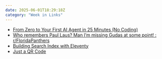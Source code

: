 ```yaml
---
date: 2025-06-01T18:29:18Z
category: "Week in Links"
---
```


* [From Zero to Your First AI Agent in 25 Minutes (No Coding)](https://www.youtube.com/watch?v=EH5jx5qPabU) 
* [Who remembers Paul Laus? Man I’m missing Gudas at some point! : r/FloridaPanthers](https://www.reddit.com/r/FloridaPanthers/comments/1kxu7g5/who_remembers_paul_laus_man_im_missing_gudas_at/) 
* [Building Search Index with Eleventy](https://arielsalminen.com/2025/building-search-index-with-eleventy/) 
* [Just a QR Code](https://justaqrcode.com/) 